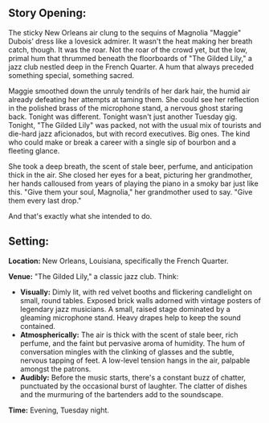 ## Story Opening:

The sticky New Orleans air clung to the sequins of Magnolia "Maggie" Dubois’ dress like a lovesick admirer.  It wasn't the heat making her breath catch, though.  It was the roar. Not the roar of the crowd yet, but the low, primal hum that thrummed beneath the floorboards of "The Gilded Lily," a jazz club nestled deep in the French Quarter.  A hum that always preceded something special, something sacred.

Maggie smoothed down the unruly tendrils of her dark hair, the humid air already defeating her attempts at taming them.  She could see her reflection in the polished brass of the microphone stand, a nervous ghost staring back. Tonight was different.  Tonight wasn't just another Tuesday gig.  Tonight,  "The Gilded Lily" was packed, not with the usual mix of tourists and die-hard jazz aficionados, but with record executives.  Big ones. The kind who could make or break a career with a single sip of bourbon and a fleeting glance. 

She took a deep breath, the scent of stale beer, perfume, and anticipation thick in the air.  She closed her eyes for a beat, picturing her grandmother, her hands calloused from years of playing the piano in a smoky bar just like this.  "Give them your soul, Magnolia," her grandmother used to say. "Give them every last drop."  

And that's exactly what she intended to do.

## Setting:

**Location:** New Orleans, Louisiana, specifically the French Quarter.

**Venue:** "The Gilded Lily," a classic jazz club. Think:

*   **Visually:** Dimly lit, with red velvet booths and flickering candlelight on small, round tables. Exposed brick walls adorned with vintage posters of legendary jazz musicians.  A small, raised stage dominated by a gleaming microphone stand. Heavy drapes help to keep the sound contained.
*   **Atmospherically:** The air is thick with the scent of stale beer, rich perfume, and the faint but pervasive aroma of humidity. The hum of conversation mingles with the clinking of glasses and the subtle, nervous tapping of feet.  A low-level tension hangs in the air, palpable amongst the patrons.
*   **Audibly:** Before the music starts, there's a constant buzz of chatter, punctuated by the occasional burst of laughter. The clatter of dishes and the murmuring of the bartenders add to the soundscape.

**Time:** Evening, Tuesday night.
